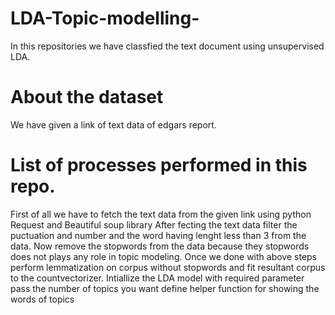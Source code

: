 # LDA-Topic-modelling-
In this repositories we have classfied the text document using unsupervised LDA.

# About the dataset 
We have given a link of text data of edgars report.

# List of processes performed in this repo.
First of all we have to fetch the text data from the given link using python Request and Beautiful soup library
After fecting the text data filter the puctuation and number and the word having lenght less than 3 from the data.
Now remove the stopwords from the data because they stopwords does not plays any role in topic modeling.
Once we done with above steps perform lemmatization on corpus without stopwords and fit resultant corpus to the countvectorizer.
Intiallize the LDA model with required parameter pass the number of topics you want
define helper function for showing the words of topics 


